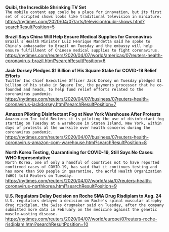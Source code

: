 **Quibi, the Incredible Shrinking TV Set**\
`The mobile content app could be a place for innovation, but its first set of scripted shows looks like traditional television in miniature.`\
https://nytimes.com/2020/04/07/arts/television/quibi-shows.html?searchResultPosition=5

**Brazil Says China Will Help Ensure Medical Supplies for Coronavirus**\
`Brazil's Health Minister Luiz Henrique Mandetta said he spoke to China's ambassador to Brazil on Tuesday and the embassy will help ensure fulfillment of Chinese medical supplies to fight coronavirus.`\
https://nytimes.com/reuters/2020/04/07/world/americas/07reuters-health-coronavirus-brazil.html?searchResultPosition=6

**Jack Dorsey Pledges $1 Billion of His Square Stake for COVID-19 Relief Efforts**\
`Twitter Inc Chief Executive Officer Jack Dorsey on Tuesday pledged $1 billion of his stake in Square Inc, the payments processor that he co-founded and heads, to help fund relief efforts related to the coronavirus pandemic.`\
https://nytimes.com/reuters/2020/04/07/business/07reuters-health-coronavirus-jackdorsey.html?searchResultPosition=7

**Amazon Piloting Disinfectant Fog at New York Warehouse After Protests**\
`Amazon.com Inc told Reuters it is piloting the use of disinfectant fog starting on Tuesday at a warehouse in Staten Island, New York, within days of protests at the worksite over health concerns during the coronavirus pandemic.`\
https://nytimes.com/reuters/2020/04/07/business/07reuters-health-coronavirus-amazon-com-warehouse.html?searchResultPosition=8

**North Korea Testing, Quarantining for COVID-19, Still Says No Cases: WHO Representative**\
`North Korea, one of only a handful of countries not to have reported confirmed cases of COVID-19, has said that it continues testing and has more than 500 people in quarantine, the World Health Organization (WHO) told Reuters on Tuesday.`\
https://nytimes.com/reuters/2020/04/07/world/asia/07reuters-health-coronavirus-northkorea.html?searchResultPosition=9

**U.S. Regulators Delay Decision on Roche SMA Drug Risdiplam to Aug. 24**\
`U.S. regulators delayed a decision on Roche's spinal muscular atrophy drug risdiplam, the Swiss drugmaker said on Tuesday, after the company submitted more data in February on the medicine against the genetic muscle-wasting disease.`\
https://nytimes.com/reuters/2020/04/07/world/europe/07reuters-roche-risdiplam.html?searchResultPosition=10

